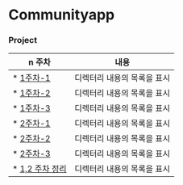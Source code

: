 # Communityapp

### Project

| n 주차 |내용  | 
|---------|---------|
| * [1주차-1](https://github.com/younghyeok-k/Communityapp/blob/main/Review/week1.md)   | 디렉터리 내용의 목록을 표시  | 
|* [1주차-2](https://github.com/younghyeok-k/Communityapp/blob/main/Review/week1-1.md)   | 디렉터리 내용의 목록을 표시  | 
| *  [1주차-3](https://github.com/younghyeok-k/Communityapp/blob/main/Review/week1-3.md)   | 디렉터리 내용의 목록을 표시  | 
| * [2주차-1](https://github.com/younghyeok-k/Communityapp/blob/main/Review/week2-1.md)| 디렉터리 내용의 목록을 표시  | 
|* [2주차-2](https://github.com/younghyeok-k/Communityapp/blob/main/Review/week2-2.md)  | 디렉터리 내용의 목록을 표시  | 
| * [2주차-3](https://github.com/younghyeok-k/Communityapp/blob/main/Review/week2-3.md)   | 디렉터리 내용의 목록을 표시  | 
| * [1,2 주차 정리](https://github.com/younghyeok-k/Communityapp/blob/main/Review/week2.md)   | 디렉터리 내용의 목록을 표시  | 








